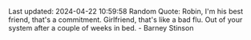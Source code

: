Last updated: 2024-04-22 10:59:58
Random Quote: Robin, I'm his best friend, that's a commitment. Girlfriend, that's like a bad flu. Out of your system after a couple of weeks in bed. - Barney Stinson